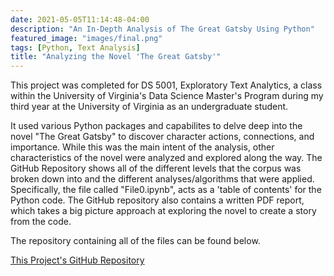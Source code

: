 ```yaml
---
date: 2021-05-05T11:14:48-04:00
description: "An In-Depth Analysis of The Great Gatsby Using Python"
featured_image: "images/final.png"
tags: [Python, Text Analysis]
title: "Analyzing the Novel 'The Great Gatsby'"
---
```


This project was completed for DS 5001, Exploratory Text Analytics, a class within the University of Virginia's Data Science Master's Program during my third year at the University of Virginia as an undergraduate student.

It used various Python packages and capabilites to delve deep into the novel "The Great Gatsby" to discover character actions, connections, and importance. While this was the main intent of the analysis, other characteristics of the novel were analyzed and explored along the way. The GitHub Repository shows all of the different levels that the corpus was broken down into and the different analyses/algorithms that were applied. Specifically, the file called "File0.ipynb", acts as a 'table of contents' for the Python code. The GitHub repository also contains a written PDF report, which takes a big picture approach at exploring the novel to create a story from the code.

The repository containing all of the files can be found below.

[This Project's GitHub Repository](https://github.com/jasminedogu/Exploratory-Text-Analytics)
